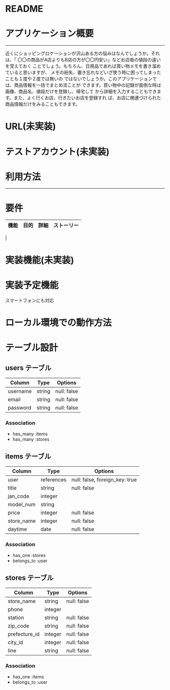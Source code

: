 # README

# アプリケーション概要
--------------------------------------------------------------
近くにショッピングロケーションが沢山ある方の悩みはなんでしょうか。それは、「
〇〇の商品がA店よりもB店の方が〇〇円安い」などお店毎の値段の違いを覚えておく
ことでしょう。もちろん、日用品であれば買い物メモを書き溜めていると思いますが、
メモの紛失、置き忘れなどいざ使う時に困ってしまったことも１度や２度では無いの
ではないでしょうか。このアプリケーションでは、商品情報を一括でまとめ流ことが
できます。買い物中の記録が面倒な時は画像、商品名、値段だけを登録し、帰宅して
から詳細を入力することもできます。また、よく行くお店、行きたいお店を登録すれ
ば、お店に関連づけられた商品情報だけをみることもできます。

# URL(未実装)


# テストアカウント(未実装)


# 利用方法
--------------------------------------------------------------


# 要件

| 機能              | 目的         | 詳細        | ストーリー      |
| :---------------- | :---------- | :---------- | :------------ |
| 


# 実装機能(未実装)



# 実装予定機能
スマートフォンにも対応

# ローカル環境での動作方法



# テーブル設計

## users テーブル

| Column          | Type   | Options     |
| --------------- | ------ | ----------- |
| username        | string | null: false |
| email           | string | null: false |
| password        | string | null: false |

### Association

- has_many :items
- has_many :stores

## items テーブル

| Column             | Type       | Options                       |
| ------------------ | ---------- | ----------------------------- |
| user               | references | null: false, foreign_key: true|
| title              | string     | null: false                   |
| jan_code           | integer    |                               |
| model_num          | string     |                               |
| price              | integer    | null: false                   |
| store_name         | integer    | null: false                   |
| daytime            | date       | null: false                   |

### Association

- has_one :stores
- belongs_to :user

## stores テーブル

| Column             | Type       | Options                       |
| ------------------ | ---------- | ----------------------------- |
| store_name         | string     | null: false                   |
| phone              | integer    |                               |
| station            | string     | null: false                   |
| zip_code           | string     | null: false                   |
| prefecture_id      | integer    | null: false                   |  
| city_id            | integer    | null: false                   |  
| line               | string     | null: false                   |

### Association

- has_one :items
- belongs_to :user
